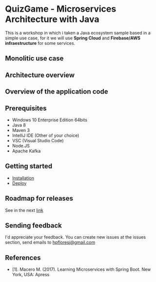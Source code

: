 # QuizGame -  Microservices Architecture with Java 
This is a workshop in which i taken a Java ecosystem sample based in a simple use case, for it we will use **Spring Cloud** and **Firebase/AWS infraestructure**  for some services. 

## Monolitic use case

## Architecture overview    

## Overview of the application code

## Prerequisites
* Windows 10 Enterprise Edition 64bits
* Java 8
* Maven 3
* IntelliJ IDE (Other of your choice)
* VSC (Visual Studio Code)
* Node.JS
* Apache Kafka

## Getting started

* [Installation]()
* [Deploy]()

## Roadmap for releases

See in the next [link](https://github.com/hpfloresj/microservices/blob/master/doc/releases.md)

## Sending feedback
I'd appreciate your feedback. You can create new issues at the issues section, send emails to hpfloresj@gmail.com

## References 
*  [1]. Macero M. (2017). Learning Microservices with Spring Boot. New York, USA: Apress




